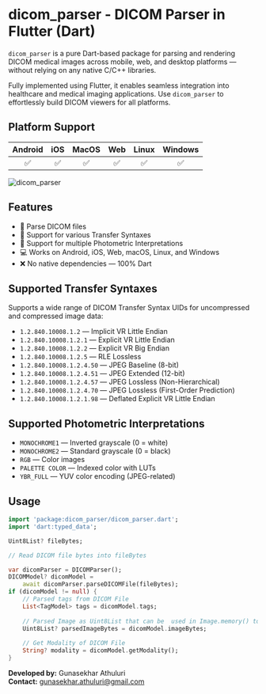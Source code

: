 # dicom_parser - DICOM Parser in Flutter (Dart)

`dicom_parser` is a pure Dart-based package for parsing and rendering DICOM medical images across mobile, web, and desktop platforms — without relying on any native C/C++ libraries.

Fully implemented using Flutter, it enables seamless integration into healthcare and medical imaging applications. Use `dicom_parser` to effortlessly build DICOM viewers for all platforms.


## Platform Support

| Android |  iOS  | MacOS |  Web  | Linux | Windows |
| :-----: | :---: | :---: | :---: | :---: | :-----: |
|✅|✅|✅|✅|✅|✅|

![dicom_parser](https://gunasekhar0027.github.io/dicom_parser/files/preview.png)


## Features

- 📂 Parse DICOM files
- 🔄 Support for various Transfer Syntaxes
- 🎨 Support for multiple Photometric Interpretations
- 💻 Works on Android, iOS, Web, macOS, Linux, and Windows
- ❌ No native dependencies — 100% Dart

## Supported Transfer Syntaxes

Supports a wide range of DICOM Transfer Syntax UIDs for uncompressed and compressed image data:

- `1.2.840.10008.1.2` — Implicit VR Little Endian
- `1.2.840.10008.1.2.1` — Explicit VR Little Endian
- `1.2.840.10008.1.2.2` — Explicit VR Big Endian
- `1.2.840.10008.1.2.5` — RLE Lossless
- `1.2.840.10008.1.2.4.50` — JPEG Baseline (8-bit)
- `1.2.840.10008.1.2.4.51` — JPEG Extended (12-bit)
- `1.2.840.10008.1.2.4.57` — JPEG Lossless (Non-Hierarchical)
- `1.2.840.10008.1.2.4.70` — JPEG Lossless (First-Order Prediction)
- `1.2.840.10008.1.2.1.98` — Deflated Explicit VR Little Endian


## Supported Photometric Interpretations

- `MONOCHROME1` — Inverted grayscale (0 = white)
- `MONOCHROME2` — Standard grayscale (0 = black)
- `RGB` — Color images
- `PALETTE COLOR` — Indexed color with LUTs
- `YBR_FULL` — YUV color encoding (JPEG-related)

## Usage

```dart
import 'package:dicom_parser/dicom_parser.dart';
import 'dart:typed_data';

Uint8List? fileBytes;

// Read DICOM file bytes into fileBytes

var dicomParser = DICOMParser();
DICOMModel? dicomModel =
    await dicomParser.parseDICOMFile(fileBytes);
if (dicomModel != null) {
    // Parsed tags from DICOM File
    List<TagModel> tags = dicomModel.tags;
    
    // Parsed Image as Uint8List that can be  used in Image.memory() to view in flutter widget
    Uint8List? parsedImageBytes = dicomModel.imageBytes;
    
    // Get Modality of DICOM File
    String? modality = dicomModel.getModality();
}
```


**Developed by:** Gunasekhar Athuluri  
**Contact:** [gunasekhar.athuluri@gmail.com](mailto:gunasekhar.athuluri@gmail.com)